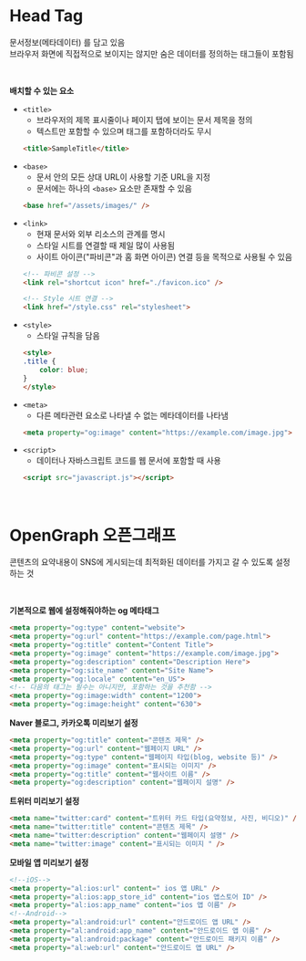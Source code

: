 # Head Tag
문서정보(메타데이터) 를 담고 있음  
브라우저 화면에 직접적으로 보이지는 않지만 숨은 데이터를 정의하는 태그들이 포함됨  

<br/>

**배치할 수 있는 요소**
- `<title>`
    - 브라우저의 제목 표시줄이나 페이지 탭에 보이는 문서 제목을 정의
    - 텍스트만 포함할 수 있으며 태그를 포함하더라도 무시
    ```html
    <title>SampleTitle</title>
    ```
- `<base>`
    - 문서 안의 모든 상대 URL이 사용할 기준 URL을 지정
    - 문서에는 하나의 `<base>` 요소만 존재할 수 있음
    ```html
    <base href="/assets/images/" />
    ```
- `<link>`
    - 현재 문서와 외부 리소스의 관계를 명시
    - 스타일 시트를 연결할 때 제일 많이 사용됨
    - 사이트 아이콘("파비콘"과 홈 화면 아이콘) 연결 등을 목적으로 사용될 수 있음
    ```html
    <!-- 파비콘 설정 -->
    <link rel="shortcut icon" href="./favicon.ico" />

    <!-- Style 시트 연결 -->
    <link href="/style.css" rel="stylesheet">
    ```
- `<style>`
    - 스타일 규칙을 담음
    ```html
    <style>
    .title {
        color: blue;
    }
    </style>
    ```
- `<meta>`
    - 다른 메타관련 요소로 나타낼 수 없는 메타데이터를 나타냄
    ```html
    <meta property="og:image" content="https://example.com/image.jpg">
    ```
- `<script>`
    - 데이터나 자바스크립트 코드를 웹 문서에 포함할 때 사용
    ```html
    <script src="javascript.js"></script>
    ```

<br>

# OpenGraph 오픈그래프
콘텐츠의 요약내용이 SNS에 게시되는데 최적화된 데이터를 가지고 갈 수 있도록 설정하는 것

<br/>

**기본적으로 웹에 설정해줘야하는 og 메타태그**
```html
<meta property="og:type" content="website">
<meta property="og:url" content="https://example.com/page.html">
<meta property="og:title" content="Content Title">
<meta property="og:image" content="https://example.com/image.jpg">
<meta property="og:description" content="Description Here">
<meta property="og:site_name" content="Site Name">
<meta property="og:locale" content="en_US">
<!-- 다음의 태그는 필수는 아니지만, 포함하는 것을 추천함 -->
<meta property="og:image:width" content="1200">
<meta property="og:image:height" content="630">
```

**Naver 블로그, 카카오톡 미리보기 설정**
```html
<meta property="og:title" content="콘텐츠 제목" /> 
<meta property="og:url" content="웹페이지 URL" />
<meta property="og:type" content="웹페이지 타입(blog, website 등)" />
<meta property="og:image" content="표시되는 이미지" /> 
<meta property="og:title" content="웹사이트 이름" /> 
<meta property="og:description" content="웹페이지 설명" />
```

**트위터 미리보기 설정**
```html
<meta name="twitter:card" content="트위터 카드 타입(요약정보, 사진, 비디오)" /> 
<meta name="twitter:title" content="콘텐츠 제목" /> 
<meta name="twitter:description" content="웹페이지 설명" /> 
<meta name="twitter:image" content="표시되는 이미지 " />
```

**모바일 앱 미리보기 설정**
```html
<!--iOS-->
<meta property="al:ios:url" content=" ios 앱 URL" />
<meta property="al:ios:app_store_id" content="ios 앱스토어 ID" /> 
<meta property="al:ios:app_name" content="ios 앱 이름" /> 
<!--Android-->
<meta property="al:android:url" content="안드로이드 앱 URL" />
<meta property="al:android:app_name" content="안드로이드 앱 이름" />
<meta property="al:android:package" content="안드로이드 패키지 이름" /> 
<meta property="al:web:url" content="안드로이드 앱 URL" />
```
